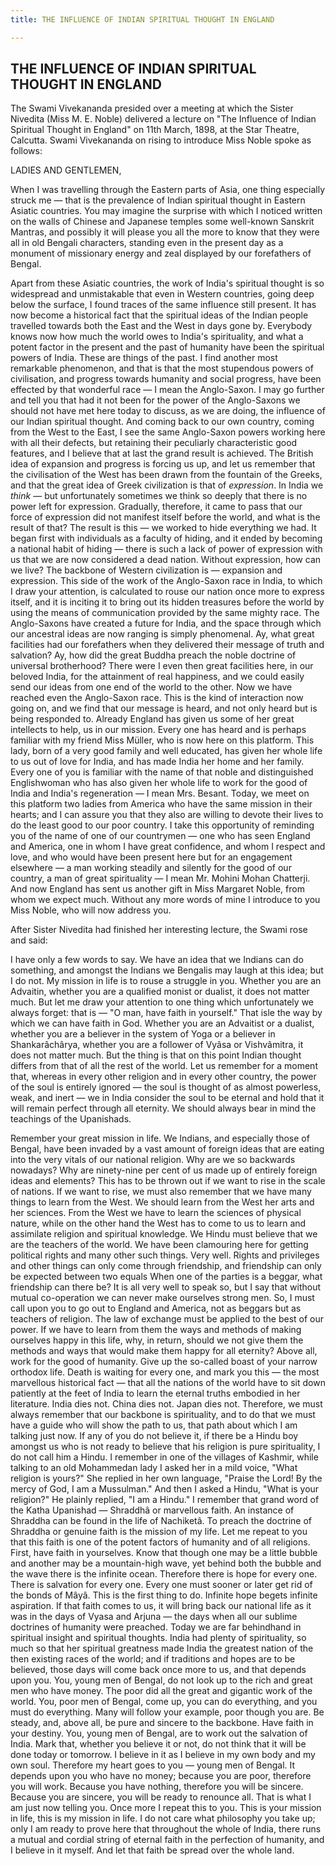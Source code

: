 ```yaml
---
title: THE INFLUENCE OF INDIAN SPIRITUAL THOUGHT IN ENGLAND

---
```





  

## THE INFLUENCE OF INDIAN SPIRITUAL THOUGHT IN ENGLAND

The Swami Vivekananda presided over a meeting at which the Sister
Nivedita (Miss M. E. Noble) delivered a lecture on "The Influence of
Indian Spiritual Thought in England" on 11th March, 1898, at the Star
Theatre, Calcutta. Swami Vivekananda on rising to introduce Miss Noble
spoke as follows:

LADIES AND GENTLEMEN,

When I was travelling through the Eastern parts of Asia, one thing
especially struck me — that is the prevalence of Indian spiritual
thought in Eastern Asiatic countries. You may imagine the surprise with
which I noticed written on the walls of Chinese and Japanese temples
some well-known Sanskrit Mantras, and possibly it will please you all
the more to know that they were all in old Bengali characters, standing
even in the present day as a monument of missionary energy and zeal
displayed by our forefathers of Bengal.

Apart from these Asiatic countries, the work of India's spiritual
thought is so widespread and unmistakable that even in Western
countries, going deep below the surface, I found traces of the same
influence still present. It has now become a historical fact that the
spiritual ideas of the Indian people travelled towards both the East and
the West in days gone by. Everybody knows now how much the world owes to
India's spirituality, and what a potent factor in the present and the
past of humanity have been the spiritual powers of India. These are
things of the past. I find another most remarkable phenomenon, and that
is that the most stupendous powers of civilisation, and progress towards
humanity and social progress, have been effected by that wonderful race
— I mean the Anglo-Saxon. I may go further and tell you that had it not
been for the power of the Anglo-Saxons we should not have met here today
to discuss, as we are doing, the influence of our Indian spiritual
thought. And coming back to our own country, coming from the West to the
East, I see the same Anglo-Saxon powers working here with all their
defects, but retaining their peculiarly characteristic good features,
and I believe that at last the grand result is achieved. The British
idea of expansion and progress is forcing us up, and let us remember
that the civilisation of the West has been drawn from the fountain of
the Greeks, and that the great idea of Greek civilization is that of
*expression*. In India we *think* — but unfortunately sometimes we think
so deeply that there is no power left for expression. Gradually,
therefore, it came to pass that our force of expression did not manifest
itself before the world, and what is the result of that? The result is
this — we worked to hide everything we had. It began first with
individuals as a faculty of hiding, and it ended by becoming a national
habit of hiding — there is such a lack of power of expression with us
that we are now considered a dead nation. Without expression, how can we
live? The backbone of Western civilization is — expansion and
expression. This side of the work of the Anglo-Saxon race in India, to
which I draw your attention, is calculated to rouse our nation once more
to express itself, and it is inciting it to bring out its hidden
treasures before the world by using the means of communication provided
by the same mighty race. The Anglo-Saxons have created a future for
India, and the space through which our ancestral ideas are now ranging
is simply phenomenal. Ay, what great facilities had our forefathers when
they delivered their message of truth and salvation? Ay, how did the
great Buddha preach the noble doctrine of universal brotherhood? There
were I even then great facilities here, in our beloved India, for the
attainment of real happiness, and we could easily send our ideas from
one end of the world to the other. Now we have reached even the
Anglo-Saxon race. This is the kind of interaction now going on, and we
find that our message is heard, and not only heard but is being
responded to. Already England has given us some of her great intellects
to help, us in our mission. Every one has heard and is perhaps familiar
with my friend Miss Müller, who is now here on this platform. This lady,
born of a very good family and well educated, has given her whole life
to us out of love for India, and has made India her home and her family.
Every one of you is familiar with the name of that noble and
distinguished Englishwoman who has also given her whole life to work for
the good of India and India's regeneration — I mean Mrs. Besant. Today,
we meet on this platform two ladies from America who have the same
mission in their hearts; and I can assure you that they also are willing
to devote their lives to do the least good to our poor country. I take
this opportunity of reminding you of the name of one of our countrymen —
one who has seen England and America, one in whom I have great
confidence, and whom I respect and love, and who would have been present
here but for an engagement elsewhere — a man working steadily and
silently for the good of our country, a man of great spirituality — I
mean Mr. Mohini Mohan Chatterji. And now England has sent us another
gift in Miss Margaret Noble, from whom we expect much. Without any more
words of mine I introduce to you Miss Noble, who will now address you.

After Sister Nivedita had finished her interesting lecture, the Swami
rose and said:

I have only a few words to say. We have an idea that we Indians can do
something, and amongst the Indians we Bengalis may laugh at this idea;
but I do not. My mission in life is to rouse a struggle in you. Whether
you are an Advaitin, whether you are a qualified monist or dualist, it
does not matter much. But let me draw your attention to one thing which
unfortunately we always forget: that is — "O man, have faith in
yourself." That isle the way by which we can have faith in God. Whether
you are an Advaitist or a dualist, whether you are a believer in the
system of Yoga or a believer in Shankarâchârya, whether you are a
follower of Vyâsa or Vishvâmitra, it does not matter much. But the thing
is that on this point Indian thought differs from that of all the rest
of the world. Let us remember for a moment that, whereas in every other
religion and in every other country, the power of the soul is entirely
ignored — the soul is thought of as almost powerless, weak, and inert —
we in India consider the soul to be eternal and hold that it will remain
perfect through all eternity. We should always bear in mind the
teachings of the Upanishads.

Remember your great mission in life. We Indians, and especially those of
Bengal, have been invaded by a vast amount of foreign ideas that are
eating into the very vitals of our national religion. Why are we so
backwards nowadays? Why are ninety-nine per cent of us made up of
entirely foreign ideas and elements? This has to be thrown out if we
want to rise in the scale of nations. If we want to rise, we must also
remember that we have many things to learn from the West. We should
learn from the West her arts and her sciences. From the West we have to
learn the sciences of physical nature, while on the other hand the West
has to come to us to learn and assimilate religion and spiritual
knowledge. We Hindu must believe that we are the teachers of the world.
We have been clamouring here for getting political rights and many other
such things. Very well. Rights and privileges and other things can only
come through friendship, and friendship can only be expected between two
equals When one of the parties is a beggar, what friendship can there
be? It is all very well to speak so, but I say that without mutual
co-operation we can never make ourselves strong men. So, I must call
upon you to go out to England and America, not as beggars but as
teachers of religion. The law of exchange must be applied to the best of
our power. If we have to learn from them the ways and methods of making
ourselves happy in this life, why, in return, should we not give them
the methods and ways that would make them happy for all eternity? Above
all, work for the good of humanity. Give up the so-called boast of your
narrow orthodox life. Death is waiting for every one, and mark you this
— the most marvellous historical fact — that all the nations of the
world have to sit down patiently at the feet of India to learn the
eternal truths embodied in her literature. India dies not. China dies
not. Japan dies not. Therefore, we must always remember that our
backbone is spirituality, and to do that we must have a guide who will
show the path to us, that path about which I am talking just now. If any
of you do not believe it, if there be a Hindu boy amongst us who is not
ready to believe that his religion is pure spirituality, I do not call
him a Hindu. I remember in one of the villages of Kashmir, while talking
to an old Mohammedan lady I asked her in a mild voice, "What religion is
yours?" She replied in her own language, "Praise the Lord! By the mercy
of God, I am a Mussulman." And then I asked a Hindu, "What is your
religion?" He plainly replied, "I am a Hindu." I remember that grand
word of the Katha Upanishad — Shraddhâ or marvellous faith. An instance
of Shraddha can be found in the life of Nachiketâ. To preach the
doctrine of Shraddha or genuine faith is the mission of my life. Let me
repeat to you that this faith is one of the potent factors of humanity
and of all religions. First, have faith in yourselves. Know that though
one may be a little bubble and another may be a mountain-high wave, yet
behind both the bubble and the wave there is the infinite ocean.
Therefore there is hope for every one. There is salvation for every one.
Every one must sooner or later get rid of the bonds of Mâyâ. This is the
first thing to do. Infinite hope begets infinite aspiration. If that
faith comes to us, it will bring back our national life as it was in the
days of Vyasa and Arjuna — the days when all our sublime doctrines of
humanity were preached. Today we are far behindhand in spiritual insight
and spiritual thoughts. India had plenty of spirituality, so much so
that her spiritual greatness made India the greatest nation of the then
existing races of the world; and if traditions and hopes are to be
believed, those days will come back once more to us, and that depends
upon you. You, young men of Bengal, do not look up to the rich and great
men who have money. The poor did all the great and gigantic work of the
world. You, poor men of Bengal, come up, you can do everything, and you
must do everything. Many will follow your example, poor though you are.
Be steady, and, above all, be pure and sincere to the back­bone. Have
faith in your destiny. You, young men of Bengal, are to work out the
salvation of India. Mark that, whether you believe it or not, do not
think that it will be done today or tomorrow. I believe in it as I
believe in my own body and my own soul. Therefore my heart goes to you —
young men of Bengal. It depends upon you who have no money; because you
are poor, therefore you will work. Because you have nothing, therefore
you will be sincere. Because you are sincere, you will be ready to
renounce all. That is what I am just now telling you. Once more I repeat
this to you. This is your mission in life, this is my mission in life. I
do not care what philosophy you take up; only I am ready to prove here
that throughout the whole of India, there runs a mutual and cordial
string of eternal faith in the perfection of humanity, and I believe in
it myself. And let that faith be spread over the whole land.


